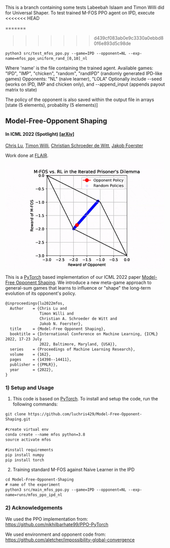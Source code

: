 This is a branch containing some tests Labeebah Islaam and Timon Willi did for Universal Shaper.
To test trained M-FOS PPO agent on IPD, execute
<<<<<<< HEAD

=======
>>>>>>> d439cf083ab0e9c3330a0ebbd80f6e893d5c98de
```Shell
python3 src/test_mfos_ppo.py --game=IPD --opponent=NL --exp-name=mfos_ppo_uniform_rand_[0,10]_nl
```
Where 'name' is the file containing the trained agent.
Available games: "IPD", "IMP", "chicken", "random", "randIPD" (randomly generated IPD-like games)
Opponents: "NL" (naive learner), "LOLA"
Optionally include --seed (works on IPD, IMP and chicken only), and --append_input (appends payout matrix to state)

The policy of the opponent is also saved within the output file in arrays [state (5 elements), probablity (5 elements)]


## Model-Free-Opponent Shaping

#### In ICML 2022 (Spotlight) [[arXiv]](https://arxiv.org/abs/2205.01447)

[Chris Lu](https://chrislu.page/), [Timon Willi](https://www.timonwilli.com/), [Christian Schroeder de Witt](https://www.schroederdewitt.com/), [Jakob Foerster](https://www.jakobfoerster.com/)

Work done at [FLAIR](https://foersterlab.com/).

<img src="images/mfos_ipd.gif" width="500">

This is a [PyTorch](https://pytorch.org/) based implementation of our ICML 2022 paper [Model-Free Opponent Shaping](https://arxiv.org/abs/2205.01447). We introduce a new meta-game approach to general-sum games that learns to influence or "shape" the long-term evolution of its opponent's policy.  

```
@inproceedings{lu2022mfos,
  Author    = {Chris Lu and
               Timon Willi and
               Christian A. Schroeder de Witt and
               Jakob N. Foerster},
  title     = {Model-Free Opponent Shaping},
  booktitle = {International Conference on Machine Learning, {ICML} 2022, 17-23 July
               2022, Baltimore, Maryland, {USA}},
  series    = {Proceedings of Machine Learning Research},
  volume    = {162},
  pages     = {14398--14411},
  publisher = {{PMLR}},
  year      = {2022},
}
```

### 1) Setup and Usage

1.  This code is based on [PyTorch](https://pytorch.org/). To install and setup the code, run the following commands:
  ```Shell
  git clone https://github.com/luchris429/Model-Free-Opponent-Shaping.git
  
  #create virtual env
  conda create --name mfos python=3.8
  source activate mfos

  #install requirements
  pip install numpy
  pip install torch
  ```


2. Training standard M-FOS against Naive Learner in the IPD
  ```Shell
  cd Model-Free-Opponent-Shaping
  # name of the experiment
  python3 src/main_mfos_ppo.py --game=IPD --opponent=NL --exp-name=runs/mfos_ppo_ipd_nl
  ```


### 2) Acknowledgements
We used the PPO implementation from: https://github.com/nikhilbarhate99/PPO-PyTorch

We used environment and opponent code from: https://github.com/aletcher/impossibility-global-convergence
